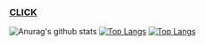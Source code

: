 ### [CLICK](https://together.kakao.com/)
![Anurag's github stats](https://github-readme-stats.vercel.app/api?username=Hyung1Jung&show_icons=true&theme=radical)
[![Top Langs](https://github-readme-stats.vercel.app/api/top-langs/?username=Hyung1Jung&layout=compact&theme=radical)](https://github.com/anuraghazra/github-readme-stats)
[![Top Langs](https://github-readme-stats.vercel.app/api/top-langs/?username=Hyung1Jung&langs_count=8)](https://github.com/anuraghazra/github-readme-stats)



<!--
**Hyung1Jung/Hyung1Jung** is a ✨ _special_ ✨ repository because its `README.md` (this file) appears on your GitHub profile.

Here are some ideas to get you started:

- 🔭 I’m currently working on ...
- 🌱 I’m currently learning ...
- 👯 I’m looking to collaborate on ...
- 🤔 I’m looking for help with ...
- 💬 Ask me about ...
- 📫 How to reach me: ...
- 😄 Pronouns: ...
- ⚡ Fun fact: ...
-->
